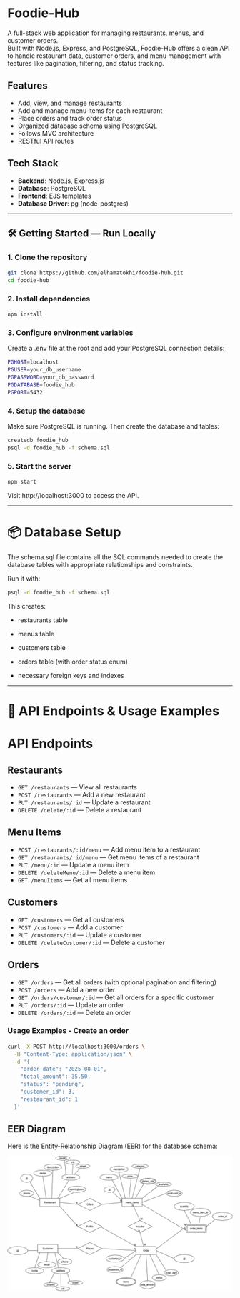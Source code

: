 # Foodie-Hub

A full-stack web application for managing restaurants, menus, and customer orders.  
Built with Node.js, Express, and PostgreSQL, Foodie-Hub offers a clean API to handle restaurant data, customer orders, and menu management with features like pagination, filtering, and status tracking.

## Features

- Add, view, and manage restaurants
- Add and manage menu items for each restaurant
- Place orders and track order status
- Organized database schema using PostgreSQL
- Follows MVC architecture
- RESTful API routes

## Tech Stack

- **Backend**: Node.js, Express.js
- **Database**: PostgreSQL
- **Frontend**: EJS templates
- **Database Driver**: pg (node-postgres)

---

## 🛠️ Getting Started — Run Locally

### 1. Clone the repository

```bash
git clone https://github.com/elhamatokhi/foodie-hub.git
cd foodie-hub

```

### 2. Install dependencies

```bash
npm install
```

### 3. Configure environment variables

Create a .env file at the root and add your PostgreSQL connection details:

```bash
PGHOST=localhost
PGUSER=your_db_username
PGPASSWORD=your_db_password
PGDATABASE=foodie_hub
PGPORT=5432

```

### 4. Setup the database

Make sure PostgreSQL is running. Then create the database and tables:

```bash
createdb foodie_hub
psql -d foodie_hub -f schema.sql

```

### 5. Start the server

```bash
npm start
```

Visit http://localhost:3000 to access the API.

---

# 📦 Database Setup

The schema.sql file contains all the SQL commands needed to create the database tables with appropriate relationships and constraints.

Run it with:

```bash
psql -d foodie_hub -f schema.sql
```

This creates:

- restaurants table

- menus table

- customers table

- orders table (with order status enum)

- necessary foreign keys and indexes

---

# 📡 API Endpoints & Usage Examples

# API Endpoints

## Restaurants

- `GET /restaurants` — View all restaurants
- `POST /restaurants` — Add a new restaurant
- `PUT /restaurants/:id` — Update a restaurant
- `DELETE /delete/:id` — Delete a restaurant

## Menu Items

- `POST /restaurants/:id/menu` — Add menu item to a restaurant
- `GET /restaurants/:id/menu` — Get menu items of a restaurant
- `PUT /menu/:id` — Update a menu item
- `DELETE /deleteMenu/:id` — Delete a menu item
- `GET /menuItems` — Get all menu items

## Customers

- `GET /customers` — Get all customers
- `POST /customers` — Add a customer
- `PUT /customers/:id` — Update a customer
- `DELETE /deleteCustomer/:id` — Delete a customer

## Orders

- `GET /orders` — Get all orders (with optional pagination and filtering)
- `POST /orders` — Add a new order
- `GET /orders/customer/:id` — Get all orders for a specific customer
- `PUT /orders/:id` — Update an order
- `DELETE /orders/:id` — Delete an order

### Usage Examples - Create an order

```bash
curl -X POST http://localhost:3000/orders \
  -H "Content-Type: application/json" \
  -d '{
    "order_date": "2025-08-01",
    "total_amount": 35.50,
    "status": "pending",
    "customer_id": 3,
    "restaurant_id": 1
  }'
```

## EER Diagram

Here is the Entity-Relationship Diagram (EER) for the database schema:

![EER Diagram](./public/eer-diagram.png)
